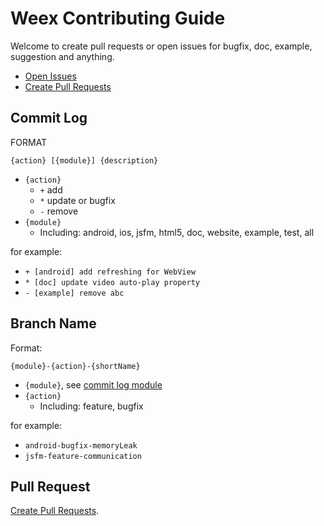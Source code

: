 # Weex Contributing Guide

Welcome to create pull requests or open issues for bugfix, doc, example, suggestion and anything.

* [Open Issues](https://github.com/alibaba/weex/issues/new)
* [Create Pull Requests](https://github.com/alibaba/weex/compare)

## Commit Log

FORMAT

```
{action} [{module}] {description}
```

* `{action}`
    * `+` add
    * `*` update or bugfix
    * `-` remove
* `{module}`
    * Including: android, ios, jsfm, html5, doc, website, example, test, all 

for example:

* `+ [android] add refreshing for WebView`
* `* [doc] update video auto-play property`
* `- [example] remove abc`

## Branch Name 

Format: 

```
{module}-{action}-{shortName}
```

* `{module}`, see [commit log module](#commit-log)
* `{action}`
    * Including: feature, bugfix

for example:

* `android-bugfix-memoryLeak`
* `jsfm-feature-communication`

## Pull Request

[Create Pull Requests](https://github.com/alibaba/weex/compare).
